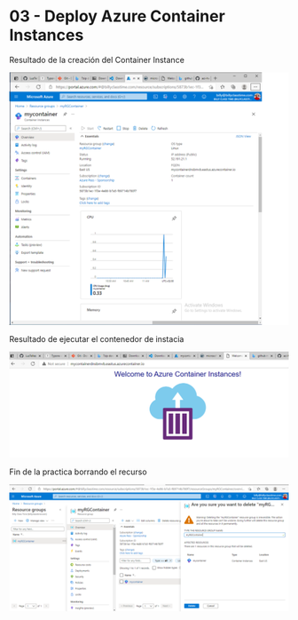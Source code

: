 





# 03 - Deploy Azure Container Instances

Resultado de la creación del Container Instance

![03-ContainerInstance](Evidencia\03-ContainerInstance.png)

Resultado de ejecutar el contenedor de instacia

![03-ContainerInstance](Evidencia\03a-ContainerInstance.png)

Fin de la practica borrando el recurso

![03b-ContainerInstance](Evidencia\03b-ContainerInstance.png)

